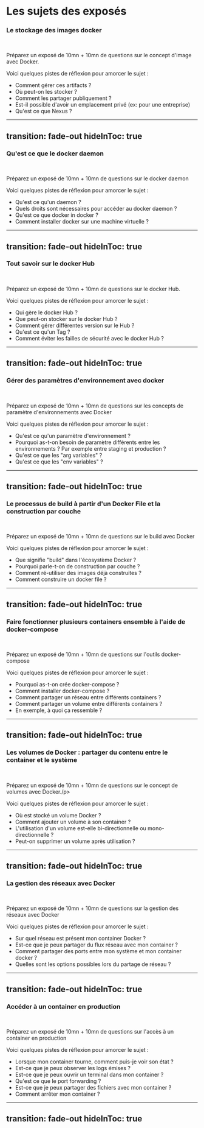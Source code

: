# Les sujets des exposés
### Le stockage des images docker

<br/>
<p class="opacity-90 border-1 border-separate p2">Préparez un exposé de 10mn + 10mn de questions sur le concept d'image avec Docker.</p>

Voici quelques pistes de réflexion pour amorcer le sujet : 
- Comment gérer ces artifacts ?
- Où peut-on les stocker ?
- Comment les partager publiquement ?
- Est-il possible d'avoir un emplacement privé (ex: pour une entreprise)
- Qu'est ce que Nexus ?


---
transition: fade-out
hideInToc: true
---

### Qu'est ce que le docker daemon

<br/>
<p class="opacity-90 border-1 border-separate p2">Préparez un exposé de 10mn + 10mn de questions sur le docker daemon</p>

Voici quelques pistes de réflexion pour amorcer le sujet : 
- Qu'est ce qu'un daemon ?
- Quels droits sont nécessaires pour accéder au docker daemon ?
- Qu'est ce que docker in docker ? 
- Comment installer docker sur une machine virtuelle ?


---
transition: fade-out
hideInToc: true
---

### Tout savoir sur le docker Hub

<br/>
<p class="opacity-90 border-1 border-separate p2">Préparez un exposé de 10mn + 10mn de questions sur le docker Hub.</p>

Voici quelques pistes de réflexion pour amorcer le sujet : 
- Qui gère le docker Hub ?
- Que peut-on stocker sur le docker Hub ?
- Comment gérer différentes version sur le Hub ?
- Qu'est ce qu'un Tag ?
- Comment éviter les failles de sécurité avec le docker Hub ?


---
transition: fade-out
hideInToc: true
---

### Gérer des paramètres d'environnement avec docker

<br/>
<p class="opacity-90 border-1 border-separate p2">Préparez un exposé de 10mn + 10mn de questions sur les concepts de paramètre d'environnements avec Docker</p>

Voici quelques pistes de réflexion pour amorcer le sujet : 
- Qu'est ce qu'un paramètre d'environnement ?
- Pourquoi as-t-on besoin de paramètre différents entre les environnements ? Par exemple entre staging et production ?
- Qu'est ce que les "arg variables" ?
- Qu'est ce que les "env variables" ?


---
transition: fade-out
hideInToc: true
---

### Le processus de build à partir d'un Docker File et la construction par couche

<br/>
<p class="opacity-90 border-1 border-separate p2">Préparez un exposé de 10mn + 10mn de questions sur le build avec Docker</p>

Voici quelques pistes de réflexion pour amorcer le sujet : 
- Que signifie "build" dans l'écosystème Docker ?
- Pourquoi parle-t-on de construction par couche ?
- Comment ré-utiliser des images déjà construites ?
- Comment construire un docker file ?


---
transition: fade-out
hideInToc: true
---

### Faire fonctionner plusieurs containers ensemble à l'aide de docker-compose

<br/>
<p class="opacity-90 border-1 border-separate p2">Préparez un exposé de 10mn + 10mn de questions sur l'outils docker-compose</p>

Voici quelques pistes de réflexion pour amorcer le sujet : 
- Pourquoi as-t-on crée docker-compose ?
- Comment installer docker-compose ?
- Comment partager un réseau entre différents containers ? 
- Comment partager un volume entre différents containers ?
- En exemple, à quoi ça ressemble ?


---
transition: fade-out
hideInToc: true
---

### Les volumes de Docker : partager du contenu entre le container et le système

<br/>
<p class="opacity-90 border-1 border-separate p2">Préparez un exposé de 10mn + 10mn de questions sur le concept de volumes avec Docker./p>

Voici quelques pistes de réflexion pour amorcer le sujet : 
- Où est stocké un volume Docker ?
- Comment ajouter un volume à son container ?
- L'utilisation d'un volume est-elle bi-directionnelle ou mono-directionnelle ?
- Peut-on supprimer un volume après utilisation ?


---
transition: fade-out
hideInToc: true
---

### La gestion des réseaux avec Docker

<br/>
<p class="opacity-90 border-1 border-separate p2">Préparez un exposé de 10mn + 10mn de questions sur la gestion des réseaux avec Docker</p>

Voici quelques pistes de réflexion pour amorcer le sujet : 
- Sur quel réseau est présent mon container Docker ?
- Est-ce que je peux partager du flux réseau avec mon container ?
- Comment partager des ports entre mon système et mon container docker ?
- Quelles sont les options possibles lors du partage de réseau ?


---
transition: fade-out
hideInToc: true
---

### Accéder à un container en production

<br/>
<p class="opacity-90 border-1 border-separate p2">Préparez un exposé de 10mn + 10mn de questions sur l'accès à un container en production </p>

Voici quelques pistes de réflexion pour amorcer le sujet : 
- Lorsque mon container tourne, comment puis-je voir son état ?
- Est-ce que je peux observer les logs émises ?
- Est-ce que je peux ouvrir un terminal dans mon container ?
- Qu'est ce que le port forwarding ?
- Est-ce que je peux partager des fichiers avec mon container ?
- Comment arrêter mon container ?


---
transition: fade-out
hideInToc: true
---